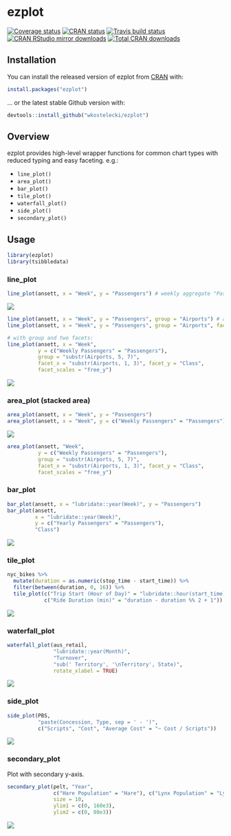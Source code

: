 # ezplot

<!-- badges: start -->
[![Coverage status](https://codecov.io/gh/wkostelecki/ezplot/branch/master/graph/badge.svg)](https://codecov.io/github/wkostelecki/ezplot?branch=master)
[![CRAN status](https://www.r-pkg.org/badges/version/ezplot)](https://cran.r-project.org/package=ezplot)
[![Travis build status](https://travis-ci.org/wkostelecki/ezplot.svg?branch=master)](https://travis-ci.org/wkostelecki/ezplot)
[![CRAN RStudio mirror downloads](http://cranlogs.r-pkg.org/badges/ezplot)](http://www.r-pkg.org/pkg/ezplot)
[![Total CRAN downloads](http://cranlogs.r-pkg.org/badges/grand-total/ezplot)](http://www.r-pkg.org/pkg/ezplot)
<!-- badges: end -->

## Installation

You can install the released version of ezplot from [CRAN](https://CRAN.R-project.org) with:

``` r
install.packages("ezplot")
```

... or the latest stable Github version with: 

``` r
devtools::install_github("wkostelecki/ezplot")
```

## Overview

ezplot provides high-level wrapper functions for common chart types with reduced typing and easy faceting. e.g.:
- `line_plot()`
- `area_plot()`
- `bar_plot()`
- `tile_plot()`
- `waterfall_plot()`
- `side_plot()`
- `secondary_plot()`

## Usage
``` r
library(ezplot)
library(tsibbledata)
```
### line_plot
``` r
line_plot(ansett, x = "Week", y = "Passengers") # weekly aggregate "Passengers"
```
![](man/figures/README-line_plot_1.png)<!-- -->
``` r
line_plot(ansett, x = "Week", y = "Passengers", group = "Airports") # adds "Airports" grouping
line_plot(ansett, x = "Week", y = "Passengers", group = "Airports", facet_x = "Class") # facet by "Class"
```

``` r
# with group and two facets:
line_plot(ansett, x = "Week",
          y = c("Weekly Passengers" = "Passengers"),
          group = "substr(Airports, 5, 7)",
          facet_x = "substr(Airports, 1, 3)", facet_y = "Class",
          facet_scales = "free_y")
```
![](man/figures/README-line_plot_2.png)<!-- -->

### area_plot (stacked area)
``` r
area_plot(ansett, x = "Week", y = "Passengers")
area_plot(ansett, x = "Week", y = c("Weekly Passengers" = "Passengers"), "Class")
```
![](man/figures/README-area_plot.png)<!-- -->

``` r
area_plot(ansett, "Week",
          y = c("Weekly Passengers" = "Passengers"),
          group = "substr(Airports, 5, 7)",
          facet_x = "substr(Airports, 1, 3)", facet_y = "Class",
          facet_scales = "free_y")
```

### bar_plot
``` r
bar_plot(ansett, x = "lubridate::year(Week)", y = "Passengers")
bar_plot(ansett, 
         x = "lubridate::year(Week)",
         y = c("Yearly Passengers" = "Passengers"),
         "Class")

```
![](man/figures/README-bar_plot.png)<!-- -->

### tile_plot
``` r
nyc_bikes %>%
  mutate(duration = as.numeric(stop_time - start_time)) %>%
  filter(between(duration, 0, 16)) %>%
  tile_plot(c("Trip Start (Hour of Day)" = "lubridate::hour(start_time) + 0.5"),
            c("Ride Duration (min)" = "duration - duration %% 2 + 1"))
```
![](man/figures/README-tile_plot.png)<!-- -->


### waterfall_plot
```r
waterfall_plot(aus_retail,
               "lubridate::year(Month)",
               "Turnover", 
               "sub(' Territory', '\nTerritory', State)", 
               rotate_xlabel = TRUE)
```
![](man/figures/README-waterfall_plot.png)<!-- -->

### side_plot
```r
side_plot(PBS, 
          "paste(Concession, Type, sep = ' - ')", 
          c("Scripts", "Cost", "Average Cost" = "~ Cost / Scripts"))
```
![](man/figures/README-side_plot.png)<!-- -->

### secondary_plot
Plot with secondary y-axis.
```r
secondary_plot(pelt, "Year",
               c("Hare Population" = "Hare"), c("Lynx Population" = "Lynx"),
               size = 10,
               ylim1 = c(0, 160e3),
               ylim2 = c(0, 80e3))
```
![](man/figures/README-secondary_plot.png)<!-- -->

